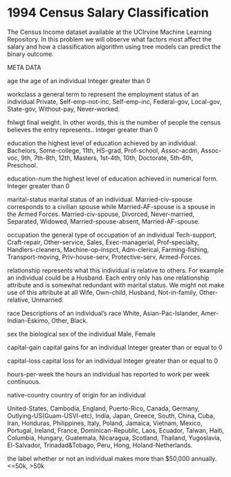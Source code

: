 # 1994 Census   Salary Classification

The Census Income dataset available at the UCIrvine Machine Learning Repository. In this problem we will observe what factors most affect the salary and how a classification algorithm using tree models can predict the binary outcome.

META DATA

age the age of an individual Integer greater than 0

workclass a general term to represent the employment status of an individual Private, Self-emp-not-inc, Self-emp-inc, Federal-gov, Local-gov, State-gov, Without-pay, Never-worked.

fnlwgt final weight. In other words, this is the number of people the census believes the entry represents.. Integer greater than 0

education the highest level of education achieved by an individual. Bachelors, Some-college, 11th, HS-grad, Prof-school, Assoc-acdm, Assoc-voc, 9th, 7th-8th, 12th, Masters, 1st-4th, 10th, Doctorate, 5th-6th, Preschool.

education-num the highest level of education achieved in numerical form. Integer greater than 0

marital-status marital status of an individual. Married-civ-spouse corresponds to a civilian spouse while Married-AF-spouse is a spouse in the Armed Forces. Married-civ-spouse, Divorced, Never-married, Separated, Widowed, Married-spouse-absent, Married-AF-spouse.

occupation the general type of occupation of an individual Tech-support, Craft-repair, Other-service, Sales, Exec-managerial, Prof-specialty, Handlers-cleaners, Machine-op-inspct, Adm-clerical, Farming-fishing, Transport-moving, Priv-house-serv, Protective-serv, Armed-Forces.

relationship represents what this individual is relative to others. For example an individual could be a Husband. Each entry only has one relationship attribute and is somewhat redundant with marital status. We might not make use of this attribute at all Wife, Own-child, Husband, Not-in-family, Other-relative, Unmarried.

race Descriptions of an individual’s race White, Asian-Pac-Islander, Amer-Indian-Eskimo, Other, Black.

sex the biological sex of the individual Male, Female

capital-gain capital gains for an individual Integer greater than or equal to 0

capital-loss capital loss for an individual Integer greater than or equal to 0

hours-per-week the hours an individual has reported to work per week continuous.

native-country country of origin for an individual

United-States, Cambodia, England, Puerto-Rico, Canada, Germany, Outlying-US(Guam-USVI-etc), India, Japan, Greece, South, China, Cuba, Iran, Honduras, Philippines, Italy, Poland, Jamaica, Vietnam, Mexico, Portugal, Ireland, France, Dominican-Republic, Laos, Ecuador, Taiwan, Haiti, Columbia, Hungary, Guatemala, Nicaragua, Scotland, Thailand, Yugoslavia, El-Salvador, Trinadad&Tobago, Peru, Hong, Holand-Netherlands.

the label whether or not an individual makes more than $50,000 annually. <=50k, >50k



